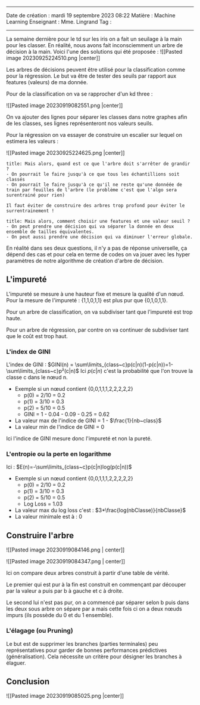  ---

 Date de création : mardi 19 septembre 2023 08:22
 Matière : Machine Learning
 Enseignant : Mme. Lingrand
 Tag :

---

La semaine dernière pour le td sur les iris on a fait un seuilage à la main pour les classer.
En réalité, nous avons fait inconsciemment un arbre de décision à la main. Voici l'une des solutions qui été proposée :
![[Pasted image 20230925224510.png |center]]

Les arbres de décisions peuvent être utilisé pour la classification comme pour la régression.
Le but va être de tester des seuils par rapport aux features (valeurs) de ma donnée.

Pour de la classification on va se rapprocher d'un kd three :

![[Pasted image 20230919082551.png |center]]

On va ajouter des lignes pour séparer les classes dans notre graphes afin de les classes, ses lignes représenteront nos valeurs seuils.

Pour la régression on va essayer de construire un escalier sur lequel on estimera les valeurs :

![[Pasted image 20230925224625.png |center]]


```ad-question
title: Mais alors, quand est ce que l'arbre doit s'arrêter de grandir ?
- On pourrait le faire jusqu'à ce que tous les échantillions soit classés
- On pourrait le faire jusqu'à ce qu'il ne reste qu'une donnéée de train par feuilles de l'arbre (le problème c'est que l'algo sera surentrainé pour rien)

Il faut éviter de construire des arbres trop profond pour éviter le surrentrainement !
```

```ad-question
title: Mais alors, comment choisir une features et une valeur seuil ?
- On peut prendre une décision qui va séparer la donnée en deux ensemble de tailles équivalentes.
- On peut aussi prendre une décision qui va diminuer l'erreur globale.
```

En réalité dans ses deux questions, il n'y a pas de réponse universelle, ça dépend des cas et pour cela en terme de codes on va jouer avec les hyper paramètres de notre algorithme de création d'arbre de décision.

## L'impureté

L'impureté se mesure à une hauteur fixe et mesure la qualité d'un nœud.
Pour la mesure de l'impureté : {1,1,0,1,1} est plus pur que {0,1,0,1,1}.

Pour un arbre de classification, on va subdiviser tant que l'impureté est trop haute.

Pour un arbre de régression, par contre on va continuer de subdiviser tant que le coût est trop haut.

### L'index de GINI

 L'index de GINI : $GINI(n) = \sum\limits_{class~c}p(c|n)(1-p(c|n))=1-\sum\limits_{class~c}p²(c|n)$ 
 Ici $p(c|n)$ c'est la probabilité que l'on trouve la classe c dans le nœud n.
- Exemple si un nœud contient {0,0,1,1,1,2,2,2,2,2}
	- p(0) = 2/10 = 0.2
	- p(1) = 3/10 = 0.3
	- p(2) = 5/10 = 0.5
	- GINI = 1 - 0.04 - 0.09 - 0.25 = 0.62
- La valeur max de l'indice de GINI = 1 - $\frac{1}{nb~class}$ 
- La valeur min de l'indice de GINI = 0

Ici l'indice de GINI mesure donc l'impureté et non la pureté.

### L'entropie ou la perte en logarithme

Ici : $E(n)=-\sum\limits_{class~c}p(c|n)log(p(c|n))$
- Exemple si un nœud contient {0,0,1,1,1,2,2,2,2,2}
	- p(0) = 2/10 = 0.2
	- p(1) = 3/10 = 0.3
	- p(2) = 5/10 = 0.5
	- Log Loss = 1.03
- La valeur max du log loss c'est : $3*\frac{log(nbClasse)}{nbClasse}$ 
- La valeur minimale est à : 0

## Construire l'arbre
 ![[Pasted image 20230919084146.png | center]]

![[Pasted image 20230919084347.png | center]]

Ici on compare deux arbres construit à partir d'une table de vérité. 

Le premier qui est pur à la fin est construit en commençant par découper par la valeur a puis par b à gauche et c à droite.

Le second lui n'est pas pur, on a commencé par séparer selon b puis dans les deux sous arbre on sépare par a mais cette fois ci on a deux nœuds impurs (ils possède du 0 et du 1 ensemble).

### L'élagage (ou Pruning)

Le but est de supprimer les branches (parties terminales) peu représentatives pour garder de bonnes performances prédictives (généralisation).
Cela nécessite un critère pour désigner les branches à élaguer. 

## Conclusion

![[Pasted image 20230919085025.png |center]]

